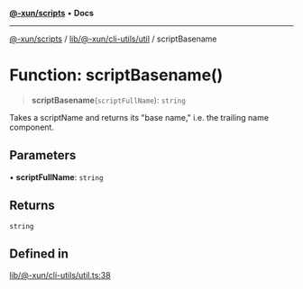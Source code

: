 [**@-xun/scripts**](../../../../../README.md) • **Docs**

***

[@-xun/scripts](../../../../../README.md) / [lib/@-xun/cli-utils/util](../README.md) / scriptBasename

# Function: scriptBasename()

> **scriptBasename**(`scriptFullName`): `string`

Takes a scriptName and returns its "base name," i.e. the trailing name
component.

## Parameters

• **scriptFullName**: `string`

## Returns

`string`

## Defined in

[lib/@-xun/cli-utils/util.ts:38](https://github.com/Xunnamius/xscripts/blob/57333eb95500d47b37fb5be30901f27ce55d7211/lib/@-xun/cli-utils/util.ts#L38)
